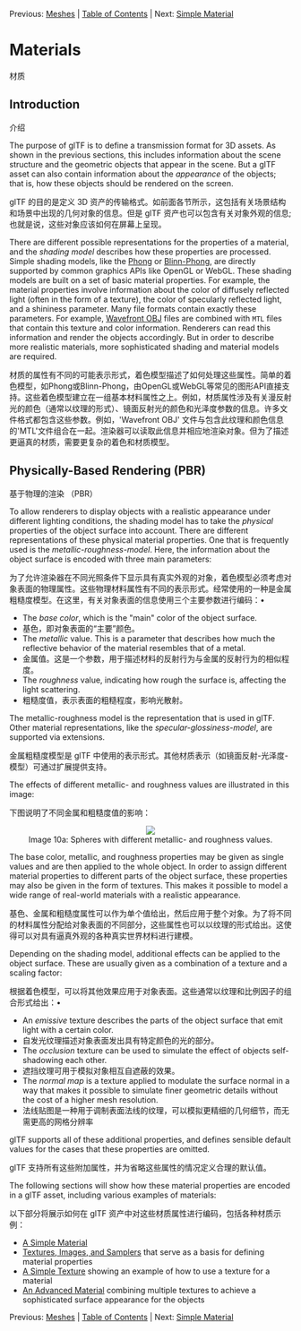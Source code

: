 Previous: [Meshes](gltfTutorial_009_Meshes.md) | [Table of Contents](README.md) | Next: [Simple Material](gltfTutorial_011_SimpleMaterial.md)

# Materials

材质

## Introduction

介绍

The purpose of glTF is to define a transmission format for 3D assets. As shown in the previous sections, this includes information about the scene structure and the geometric objects that appear in the scene. But a glTF asset can also contain information about the *appearance* of the objects; that is, how these objects should be rendered on the screen.

glTF 的目的是定义 3D 资产的传输格式。如前面各节所示，这包括有关场景结构和场景中出现的几何对象的信息。但是 glTF 资产也可以包含有关对象外观的信息;也就是说，这些对象应该如何在屏幕上呈现。

There are different possible representations for the properties of a material, and the *shading model* describes how these properties are processed. Simple shading models, like the [Phong](https://en.wikipedia.org/wiki/Phong_reflection_model) or [Blinn-Phong](https://en.wikipedia.org/wiki/Blinn%E2%80%93Phong_shading_model), are directly supported by common graphics APIs like OpenGL or WebGL. These shading models are built on a set of basic material properties. For example, the material properties involve information about the color of diffusely reflected light (often in the form of a texture), the color of specularly reflected light, and a shininess parameter. Many file formats contain exactly these parameters. For example, [Wavefront OBJ](https://en.wikipedia.org/wiki/Wavefront_.obj_file) files are combined with `MTL` files that contain this texture and color information. Renderers can read this information and render the objects accordingly. But in order to describe more realistic materials, more sophisticated shading and material models are required.

材质的属性有不同的可能表示形式，着色模型描述了如何处理这些属性。简单的着色模型，如Phong或Blinn-Phong，由OpenGL或WebGL等常见的图形API直接支持。这些着色模型建立在一组基本材料属性之上。例如，材质属性涉及有关漫反射光的颜色（通常以纹理的形式）、镜面反射光的颜色和光泽度参数的信息。许多文件格式都包含这些参数。例如，'Wavefront OBJ' 文件与包含此纹理和颜色信息的'MTL'文件组合在一起。渲染器可以读取此信息并相应地渲染对象。但为了描述更逼真的材质，需要更复杂的着色和材质模型。

## Physically-Based Rendering (PBR)

基于物理的渲染 （PBR）

To allow renderers to display objects with a realistic appearance under different lighting conditions, the shading model has to take the *physical* properties of the object surface into account. There are different representations of these physical material properties. One that is frequently used is the *metallic-roughness-model*. Here, the information about the object surface is encoded with three main parameters:

为了允许渲染器在不同光照条件下显示具有真实外观的对象，着色模型必须考虑对象表面的物理属性。这些物理材料属性有不同的表示形式。经常使用的一种是金属粗糙度模型。在这里，有关对象表面的信息使用三个主要参数进行编码：•

- The *base color*, which is the "main" color of the object surface.
- 基色，即对象表面的“主要”颜色。
- The *metallic* value. This is a parameter that describes how much the reflective behavior of the material resembles that of a metal.
- 金属值。这是一个参数，用于描述材料的反射行为与金属的反射行为的相似程度。
- The *roughness* value, indicating how rough the surface is, affecting the light scattering.
- 粗糙度值，表示表面的粗糙程度，影响光散射。

The metallic-roughness model is the representation that is used in glTF. Other material representations, like the *specular-glossiness-model*, are supported via extensions.

金属粗糙度模型是 glTF 中使用的表示形式。其他材质表示（如镜面反射-光泽度-模型）可通过扩展提供支持。

The effects of different metallic- and roughness values are illustrated in this image:

下图说明了不同金属和粗糙度值的影响：

<p align="center">
<img src="images/metallicRoughnessSpheres.png" /><br>
<a name="metallicRoughnessSpheres-png"></a>Image 10a: Spheres with different metallic- and roughness values.
</p>

The base color, metallic, and roughness properties may be given as single values and are then applied to the whole object. In order to assign different material properties to different parts of the object surface, these properties may also be given in the form of textures. This makes it possible to model a wide range of real-world materials with a realistic appearance.

基色、金属和粗糙度属性可以作为单个值给出，然后应用于整个对象。为了将不同的材料属性分配给对象表面的不同部分，这些属性也可以以纹理的形式给出。这使得可以对具有逼真外观的各种真实世界材料进行建模。

Depending on the shading model, additional effects can be applied to the object surface. These are usually given as a combination of a texture and a scaling factor:

根据着色模型，可以将其他效果应用于对象表面。这些通常以纹理和比例因子的组合形式给出：•

- An *emissive* texture describes the parts of the object surface that emit light with a certain color.
- 自发光纹理描述对象表面发出具有特定颜色的光的部分。
- The *occlusion* texture can be used to simulate the effect of objects self-shadowing each other.
- 遮挡纹理可用于模拟对象相互自遮蔽的效果。
- The *normal map* is a texture applied to modulate the surface normal in a way that makes it possible to simulate finer geometric details without the cost of a higher mesh resolution.
- 法线贴图是一种用于调制表面法线的纹理，可以模拟更精细的几何细节，而无需更高的网格分辨率

glTF supports all of these additional properties, and defines sensible default values for the cases that these properties are omitted.

glTF 支持所有这些附加属性，并为省略这些属性的情况定义合理的默认值。

The following sections will show how these material properties are encoded in a glTF asset, including various examples of materials:

以下部分将展示如何在 glTF 资产中对这些材质属性进行编码，包括各种材质示例：
- [A Simple Material](gltfTutorial_011_SimpleMaterial.md)
- [Textures, Images, and Samplers](gltfTutorial_012_TexturesImagesSamplers.md) that serve as a basis for defining material properties
- [A Simple Texture](gltfTutorial_013_SimpleTexture.md) showing an example of how to use a texture for a material
- [An Advanced Material](gltfTutorial_014_AdvancedMaterial.md) combining multiple textures to achieve a sophisticated surface appearance for the objects


Previous: [Meshes](gltfTutorial_009_Meshes.md) | [Table of Contents](README.md) | Next: [Simple Material](gltfTutorial_011_SimpleMaterial.md)

